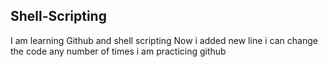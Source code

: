 ## Shell-Scripting
I am learning Github and shell scripting
Now i added new line
i can change the code any number of times
i am practicing github